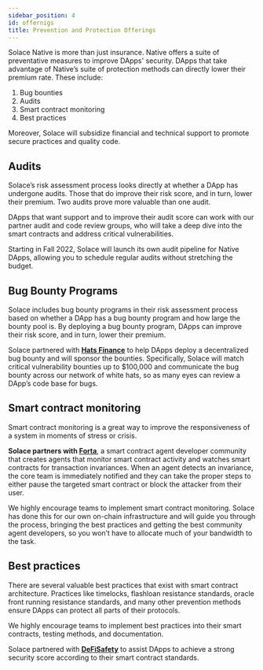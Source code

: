 ```yaml
---
sidebar_position: 4
id: offernigs
title: Prevention and Protection Offerings
---
```


Solace Native is more than just insurance. Native offers a suite of preventative measures to improve DApps' security. DApps that take advantage of Native’s suite of protection methods can directly lower their premium rate. These include:
1. Bug bounties
2. Audits
3. Smart contract monitoring
4. Best practices

Moreover, Solace will subsidize financial and technical support to promote secure practices and quality code.
## Audits
Solace’s risk assessment process looks directly at whether a DApp has undergone audits. Those that do improve their risk score, and in turn, lower their premium. Two audits prove more valuable than one audit.

DApps that want support and to improve their audit score can work with our partner audit and code review groups, who will take a deep dive into the smart contracts and address critical vulnerabilities.

Starting in Fall 2022, Solace will launch its own audit pipeline for Native DApps, allowing you to schedule regular audits without stretching the budget.

## Bug Bounty Programs
Solace includes bug bounty programs in their risk assessment process based on whether a DApp has a bug bounty program and how large the bounty pool is. By deploying a bug bounty program, DApps can improve their risk score, and in turn, lower their premium.

Solace partnered with **[Hats Finance](https://medium.com/solace-fi/solace-partners-with-hats-finance-to-sponsor-bug-bounties-7532c20622ae)** to help DApps deploy a decentralized bug bounty and will sponsor the bounties. Specifically, Solace will match critical vulnerability bounties up to $100,000 and communicate the bug bounty across our network of white hats, so as many eyes can review a DApp’s code base for bugs.

## Smart contract monitoring  

Smart contract monitoring is a great way to improve the responsiveness of a system in moments of stress or crisis. 

**Solace partners with [Forta](https://forta.org/)**, a smart contract agent developer community that creates agents that monitor smart contract activity and watches smart contracts for transaction invariances. When an agent detects an invariance, the core team is immediately notified and they can take the proper steps to either pause the targeted smart contract or block the attacker from their user.

We highly encourage teams to implement smart contract monitoring. Solace has done this for our own on-chain infrastructure and will guide you through the process, bringing the best practices and getting the best community agent developers, so you won’t have to allocate much of your bandwidth to the task.

## Best practices

There are several valuable best practices that exist with smart contract architecture. Practices  like timelocks, flashloan resistance standards, oracle front running resistance standards, and many other prevention methods ensure DApps can protect all parts of their protocols.

We highly encourage teams to implement best practices into their smart contracts, testing methods, and documentation. 

Solace partnered with **[DeFiSafety](https://medium.com/solace-fi/solace-partners-with-defi-safety-d1d7c0543ffc)** to assist DApps to achieve a strong security score according to their smart contract standards.





